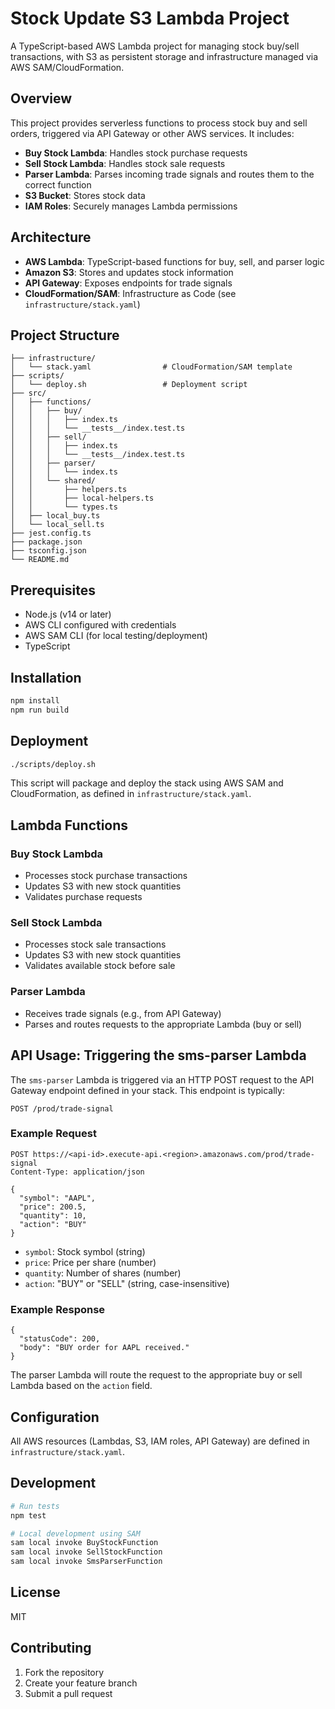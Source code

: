 # Stock Update S3 Lambda Project

A TypeScript-based AWS Lambda project for managing stock buy/sell transactions, with S3 as persistent storage and infrastructure managed via AWS SAM/CloudFormation.

## Overview

This project provides serverless functions to process stock buy and sell orders, triggered via API Gateway or other AWS services. It includes:
- **Buy Stock Lambda**: Handles stock purchase requests
- **Sell Stock Lambda**: Handles stock sale requests
- **Parser Lambda**: Parses incoming trade signals and routes them to the correct function
- **S3 Bucket**: Stores stock data
- **IAM Roles**: Securely manages Lambda permissions

## Architecture

- **AWS Lambda**: TypeScript-based functions for buy, sell, and parser logic
- **Amazon S3**: Stores and updates stock information
- **API Gateway**: Exposes endpoints for trade signals
- **CloudFormation/SAM**: Infrastructure as Code (see `infrastructure/stack.yaml`)

## Project Structure

```
├── infrastructure/
│   └── stack.yaml                # CloudFormation/SAM template
├── scripts/
│   └── deploy.sh                 # Deployment script
├── src/
│   ├── functions/
│   │   ├── buy/
│   │   │   ├── index.ts
│   │   │   └── __tests__/index.test.ts
│   │   ├── sell/
│   │   │   ├── index.ts
│   │   │   └── __tests__/index.test.ts
│   │   ├── parser/
│   │   │   └── index.ts
│   │   └── shared/
│   │       ├── helpers.ts
│   │       ├── local-helpers.ts
│   │       └── types.ts
│   ├── local_buy.ts
│   └── local_sell.ts
├── jest.config.ts
├── package.json
├── tsconfig.json
└── README.md
```

## Prerequisites

- Node.js (v14 or later)
- AWS CLI configured with credentials
- AWS SAM CLI (for local testing/deployment)
- TypeScript

## Installation

```bash
npm install
npm run build
```

## Deployment

```bash
./scripts/deploy.sh
```

This script will package and deploy the stack using AWS SAM and CloudFormation, as defined in `infrastructure/stack.yaml`.

## Lambda Functions

### Buy Stock Lambda
- Processes stock purchase transactions
- Updates S3 with new stock quantities
- Validates purchase requests

### Sell Stock Lambda
- Processes stock sale transactions
- Updates S3 with new stock quantities
- Validates available stock before sale

### Parser Lambda
- Receives trade signals (e.g., from API Gateway)
- Parses and routes requests to the appropriate Lambda (buy or sell)

## API Usage: Triggering the sms-parser Lambda

The `sms-parser` Lambda is triggered via an HTTP POST request to the API Gateway endpoint defined in your stack. This endpoint is typically:

```
POST /prod/trade-signal
```

### Example Request

```
POST https://<api-id>.execute-api.<region>.amazonaws.com/prod/trade-signal
Content-Type: application/json

{
  "symbol": "AAPL",
  "price": 200.5,
  "quantity": 10,
  "action": "BUY"
}
```

- `symbol`: Stock symbol (string)
- `price`: Price per share (number)
- `quantity`: Number of shares (number)
- `action`: "BUY" or "SELL" (string, case-insensitive)

### Example Response

```
{
  "statusCode": 200,
  "body": "BUY order for AAPL received."
}
```

The parser Lambda will route the request to the appropriate buy or sell Lambda based on the `action` field.

## Configuration

All AWS resources (Lambdas, S3, IAM roles, API Gateway) are defined in `infrastructure/stack.yaml`.

## Development

```bash
# Run tests
npm test

# Local development using SAM
sam local invoke BuyStockFunction
sam local invoke SellStockFunction
sam local invoke SmsParserFunction
```

## License

MIT

## Contributing

1. Fork the repository
2. Create your feature branch
3. Submit a pull request